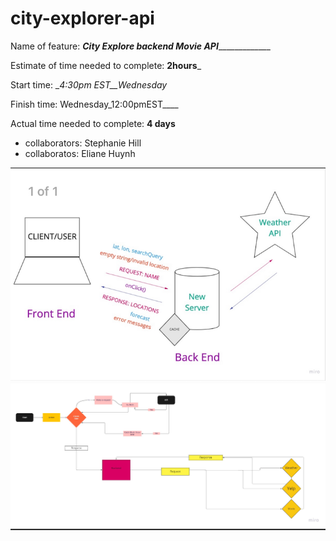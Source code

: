 # city-explorer-api

Name of feature: _________City Explore backend Movie API______________________

Estimate of time needed to complete: __2hours___

Start time: __4:30pm EST__Wednesday_

Finish time: Wednesday_12:00pmEST____

Actual time needed to complete: __4 days__

- collaborators: Stephanie Hill
- collaboratos: Eliane Huynh


![Domain Image](web-cycle2.png)
![Domain Image](wrrc-3.png)

